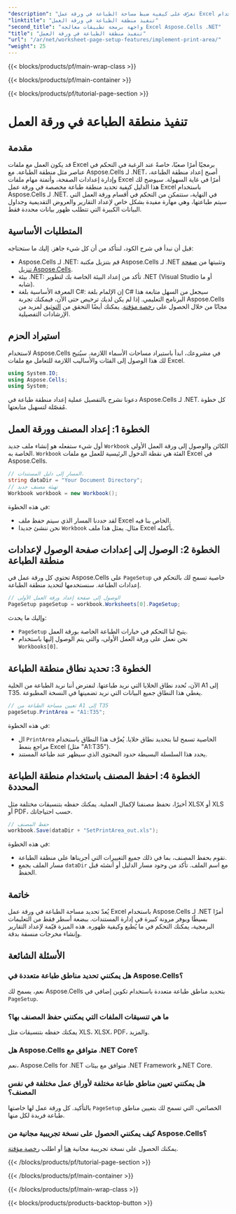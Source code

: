 ```yaml
---
"description": "تعرّف على كيفية ضبط مساحة الطباعة في ورقة عمل Excel باستخدام Aspose.Cells لـ .NET. دليل خطوة بخطوة للتحكم في الأقسام المطبوعة في مصنفك."
"linktitle": "تنفيذ منطقة الطباعة في ورقة العمل"
"second_title": "واجهة برمجة تطبيقات معالجة Excel Aspose.Cells .NET"
"title": "تنفيذ منطقة الطباعة في ورقة العمل"
"url": "/ar/net/worksheet-page-setup-features/implement-print-area/"
"weight": 25
---
```


{{< blocks/products/pf/main-wrap-class >}}

{{< blocks/products/pf/main-container >}}

{{< blocks/products/pf/tutorial-page-section >}}

# تنفيذ منطقة الطباعة في ورقة العمل

## مقدمة
قد يكون العمل مع ملفات Excel برمجيًا أمرًا صعبًا، خاصةً عند الرغبة في التحكم في عناصر مثل منطقة الطباعة. مع Aspose.Cells لـ .NET، أصبح إعداد منطقة الطباعة، وإدارة إعدادات الصفحة، وأتمتة مهام ملفات Excel أمرًا في غاية السهولة. سيوضح لك هذا الدليل كيفية تحديد منطقة طباعة مخصصة في ورقة عمل Excel باستخدام Aspose.Cells لـ .NET. في النهاية، ستتمكن من التحكم في أقسام ورقة العمل التي سيتم طباعتها، وهي مهارة مفيدة بشكل خاص لإعداد التقارير والعروض التقديمية وجداول البيانات الكبيرة التي تتطلب ظهور بيانات محددة فقط.
## المتطلبات الأساسية
قبل أن نبدأ في شرح الكود، لنتأكد من أن كل شيء جاهز. إليك ما ستحتاجه:
- Aspose.Cells لـ .NET: قم بتنزيل مكتبة Aspose.Cells لـ .NET وتثبيتها من [صفحة تنزيل Aspose.Cells](https://releases.aspose.com/cells/net/).
- بيئة .NET: تأكد من إعداد البيئة الخاصة بك لتطوير .NET (Visual Studio أو ما شابه).
- المعرفة الأساسية بلغة C#: إن الإلمام بلغة C# سيجعل من السهل متابعة هذا البرنامج التعليمي.
إذا لم يكن لديك ترخيص حتى الآن، فيمكنك تجربة Aspose.Cells مجانًا من خلال الحصول على [رخصة مؤقتة](https://purchase.aspose.com/temporary-license/). يمكنك أيضًا التحقق من [التوثيق](https://reference.aspose.com/cells/net/) لمزيد من الإرشادات التفصيلية.
## استيراد الحزم
لاستخدام Aspose.Cells في مشروعك، ابدأ باستيراد مساحات الأسماء اللازمة. سيُتيح لك هذا الوصول إلى الفئات والأساليب اللازمة للتعامل مع ملفات Excel.
```csharp
using System.IO;
using Aspose.Cells;
using System;
```
دعونا نشرح بالتفصيل عملية إعداد منطقة طباعة في Aspose.Cells لـ .NET. كل خطوة مُفصّلة لتسهيل متابعتها.
## الخطوة 1: إعداد المصنف وورقة العمل
أول شيء ستفعله هو إنشاء ملف جديد `Workbook` الكائن والوصول إلى ورقة العمل الأولى الخاصة به. `Workbook` الفئة هي نقطة الدخول الرئيسية للعمل مع ملفات Excel في Aspose.Cells.
```csharp
// المسار إلى دليل المستندات.
string dataDir = "Your Document Directory";
// تهيئة مصنف جديد
Workbook workbook = new Workbook();
```
في هذه الخطوة:
- لقد حددنا المسار الذي سيتم حفظ ملف Excel الخاص بنا فيه.
- نحن ننشئ جديدا `Workbook` مثال. يمثل هذا ملف Excel بأكمله.
## الخطوة 2: الوصول إلى إعدادات صفحة الوصول لإعدادات منطقة الطباعة
تحتوي كل ورقة عمل في Aspose.Cells على `PageSetup` خاصية تسمح لك بالتحكم في إعدادات الطباعة. سنستخدمها لتحديد منطقة الطباعة.
```csharp
// الوصول إلى صفحة إعداد ورقة العمل الأولى
PageSetup pageSetup = workbook.Worksheets[0].PageSetup;
```
وإليك ما يحدث:
- `PageSetup` يتيح لنا التحكم في خيارات الطباعة الخاصة بورقة العمل.
- نحن نعمل على ورقة العمل الأولى، والتي يتم الوصول إليها باستخدام `Workbooks[0]`.
## الخطوة 3: تحديد نطاق منطقة الطباعة
الآن، نُحدد نطاق الخلايا التي نريد طباعتها. لنفترض أننا نريد الطباعة من الخلية A1 إلى T35. يغطي هذا النطاق جميع البيانات التي نريد تضمينها في النسخة المطبوعة.
```csharp
// تعيين مساحة الطباعة من A1 إلى T35
pageSetup.PrintArea = "A1:T35";
```
في هذه الخطوة:
- ال `PrintArea` الخاصية تسمح لنا بتحديد نطاق خلايا. يُعرَّف هذا النطاق باستخدام مراجع بنمط Excel (مثل "A1:T35").
- يحدد هذا السلسلة البسيطة حدود المحتوى الذي سيظهر عند طباعة المستند.
## الخطوة 4: احفظ المصنف باستخدام منطقة الطباعة المحددة
أخيرًا، نحفظ مصنفنا لإكمال العملية. يمكنك حفظه بتنسيقات مختلفة مثل XLSX أو XLS أو PDF، حسب احتياجاتك.
```csharp
// حفظ المصنف
workbook.Save(dataDir + "SetPrintArea_out.xls");
```
في هذه الخطوة:
- نقوم بحفظ المصنف، بما في ذلك جميع التغييرات التي أجريناها على منطقة الطباعة.
- مسار الملف يجمع `dataDir` مع اسم الملف. تأكد من وجود مسار الدليل أو أنشئه قبل الحفظ.
## خاتمة
يُعدّ تحديد مساحة الطباعة في ورقة عمل Excel باستخدام Aspose.Cells لـ .NET أمرًا بسيطًا ويوفر مرونة كبيرة في إدارة المستندات. ببضعة أسطر فقط من التعليمات البرمجية، يمكنك التحكم في ما يُطبع وكيفية ظهوره. هذه الميزة قيّمة لإعداد التقارير وإنشاء مخرجات منسقة بدقة.
## الأسئلة الشائعة
### هل يمكنني تحديد مناطق طباعة متعددة في Aspose.Cells؟  
نعم، يسمح لك Aspose.Cells بتحديد مناطق طباعة متعددة باستخدام تكوين إضافي في `PageSetup`.
### ما هي تنسيقات الملفات التي يمكنني حفظ المصنف بها؟  
يمكنك حفظه بتنسيقات مثل XLS، XLSX، PDF، والمزيد.
### هل Aspose.Cells متوافق مع .NET Core؟  
نعم، Aspose.Cells for .NET متوافق مع بيئات .NET Framework و.NET Core.
### هل يمكنني تعيين مناطق طباعة مختلفة لأوراق عمل مختلفة في نفس المصنف؟  
بالتأكيد. كل ورقة عمل لها خاصتها `PageSetup` الخصائص، التي تسمح لك بتعيين مناطق طباعة فريدة لكل منها.
### كيف يمكنني الحصول على نسخة تجريبية مجانية من Aspose.Cells؟  
يمكنك الحصول على نسخة تجريبية مجانية [هنا](https://releases.aspose.com/) أو اطلب [رخصة مؤقتة](https://purchase.aspose.com/temporary-license/).

{{< /blocks/products/pf/tutorial-page-section >}}

{{< /blocks/products/pf/main-container >}}

{{< /blocks/products/pf/main-wrap-class >}}

{{< blocks/products/products-backtop-button >}}